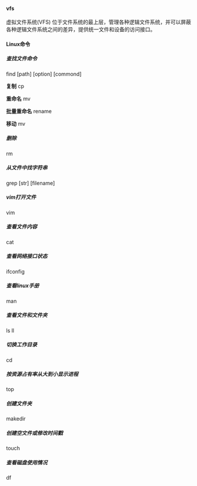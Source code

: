 #### vfs

虚拟文件系统(VFS) 位于文件系统的最上层，管理各种逻辑文件系统，并可以屏蔽各种逻辑文件系统之间的差异，提供统一文件和设备的访问接口。

#### Linux命令

##### 查找文件命令

find [path] [option] [commond]

**复制** cp

**重命名** mv

**批量重命名** rename

**移动** mv

##### 删除

rm

##### 从文件中找字符串

grep [str] [filename]

##### vim打开文件

vim

##### 查看文件内容

cat

##### 查看网络接口状态

ifconfig

##### 查看linux手册

man

##### 查看文件和文件夹

ls ll

##### 切换工作目录

cd

##### 按资源占有率从大到小显示进程

top

##### 创建文件夹

makedir

##### 创建空文件或修改时间戳

touch

##### 查看磁盘使用情况

df